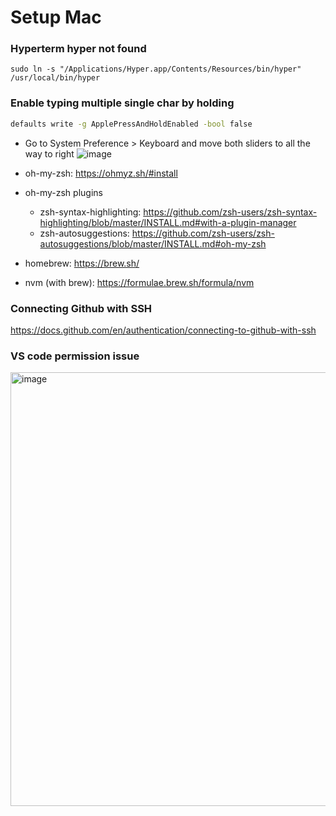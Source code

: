 # Setup Mac

### Hyperterm hyper not found
```
sudo ln -s "/Applications/Hyper.app/Contents/Resources/bin/hyper" /usr/local/bin/hyper
```
### Enable typing multiple single char by holding
```sh
defaults write -g ApplePressAndHoldEnabled -bool false
```

- Go to System Preference > Keyboard and move both sliders to all the way to right
![image](https://user-images.githubusercontent.com/26751406/144724207-2f96d7f0-0397-4954-92e3-848852cb62da.png)

- oh-my-zsh: https://ohmyz.sh/#install
- oh-my-zsh plugins
  - zsh-syntax-highlighting: https://github.com/zsh-users/zsh-syntax-highlighting/blob/master/INSTALL.md#with-a-plugin-manager
  - zsh-autosuggestions: https://github.com/zsh-users/zsh-autosuggestions/blob/master/INSTALL.md#oh-my-zsh

- homebrew: https://brew.sh/
- nvm (with brew): https://formulae.brew.sh/formula/nvm

### Connecting Github with SSH
https://docs.github.com/en/authentication/connecting-to-github-with-ssh

### VS code permission issue
<img width="694" alt="image" src="https://github.com/sean0923/public/assets/74228454/92c7ed8a-33c9-4fbd-b303-b17b5afca8cd">

